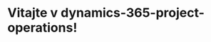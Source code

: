 # <a name="welcome-to-dynamics-365-project-operations"></a>Vitajte v dynamics-365-project-operations!